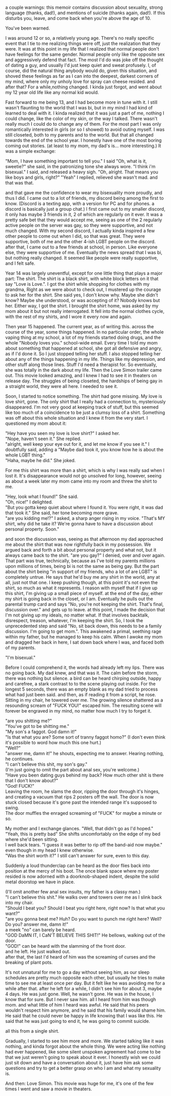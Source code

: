 a couple warnings: this memoir contains discussion about sexuality, strong language (thanks, dad!), and mentions of suicide (thanks again, dad!). If this disturbs you, leave, and come back when you're above the age of 10. 

You've been warned.

I was around 12 or so, a relatively young age. There's no really specific event that I tie to me realizing things were off, just the realization that they were. It was at this point in my life that I realized that normal people don't have feelings for the same gender. Normal people only like the opposite sex and aggressively defend that fact. The most I'd do was joke off the thought of dating a guy, and usually I'd just keep quiet and sweat profusely. I, of course, did the natural thing anybody would do, given this situation, and shoved these feelings as far as I can into the deepest, darkest corners of my mind, where only my unholy love for spray can cheese resided. and after that? For a while,nothing changed. I kinda just forgot, and went about my 12 year old life like any normal kid would. 

Fast forward to me being 13, and I had become more in tune with it. I still wasn't flaunting to the world that I was bi, but in my mind I had kind of learned to deal with it. I kinda realized that it was just a part of me, nothing I could change, like the color of my skin, or the way I talked. There wasn't really much I could do to change any of them. For the most part I was only romantically interested in girls (or so I showed) to avoid outing myself. I was still closeted, both to my parents and to the world. But that all changed towards the end of the school year. I honestly have one of the most boring coming out stories. (at least to my mom, my dad's is... more interesting.) It was a simple exchange: 

"Mom, I have something important to tell you." I said 
"Oh, what is it, sweetie?" she said, in the patronizing tone she always wore. 
"I think i'm bisexual." I said, and released a heavy sigh. 
"Oh, alright. That means you like boys and girls, right?" 
"Yeah" I replied, relieved she wasn't mad. and that was that. 

and that gave me the confidence to wear my bisexuality more proudly, and thus I did. I came out to a lot of friends, my discord being among the first to know. (Discord is a texting app, with a version for PC and for phones. a discord is basically just a group chat.) I first came out to my smaller discord, it only has maybe 3 friends in it, 2 of which are regularly on it ever. It was a pretty safe bet that they would accept me, seeing as one of the 2 regularly active people on the server was gay, so they were supportive, and not much changed. With my second discord, I actually kinda inspired a few other people to come out when I did, so that was great. They were supportive, both of me and the other 4-ish LGBT people on the discord. after that, I came out to a few friends at school, in person. Like everyone else, they were supportive of me. Eventually the news spread that I was bi, but nothing really changed. It seemed like people were really supportive, and I felt safe. 

Year 14 was largely uneventful, except for one little thing that plays a major part: The shirt. The shirt is a black shirt, with white block letters on it that say "Love is Love.". I got the shirt while shopping for clothes with my grandma, Right as we were about to check out, I mustered up the courage to ask her for the shirt. She said yes, I don't know why. Maybe she didn't know? Maybe she understood, or was accepting of it? Nobody knows but her. Either way, I got the shirt. I brought the shirt home, was asked by my mom about it but not really interrogated. It fell into the normal clothes cycle, with the rest of my shirts, and I wore it every now and again. 

Then year 15 happened. The current year, as of writing this. across the course of the year, some things happened. In no particular order, the whole vaping thing at my school, a lot of my friends started doing drugs, and the whole "Nobody loves you." school-wide email. Every time I told my mom about something that happened at school, she got all defensive and angry, as if I'd done it. So I just stopped telling her stuff. I also stopped telling her about any of the things happening in my life. Things like my depression, and other stuff along those lines. Stuff I'd need a therapist for. So eventually, she was totally in the dark about my life. Then the Love Simon trailer came out. This movie looked amazing, and I knew I had to see it in theaters on release day. The struggles of being closeted, the hardships of being gay in a straight world, they were all here. I needed to see it. <!-- The same thing with my dad, he knew absolutely nothing about my life. In retrospect, this likely only compounded the issues in the long term, but it fixed a lot of the ones in the short term, so I kept it up. I kept hiding in my room, working away, doing my thing. This was likely a VERY bad idea on my part, seeing as my parents had really no information on my life to go off of. I'd kept interaction to a minimum with them. all they knew about me was that I got home from school (with barely passing grades), went into my room, and was on my computer until about midnight. That was really it.-->

<!-- Maybe remove the end of the above paragraph? Not sure how much it adds to the story and it's kinda bad. -->

Soon, I started to notice something. The shirt had gone missing. My love is love shirt, gone. The only shirt that I really had a connection to, mysteriously disappeared. I'm not very good at keeping track of stuff, but this seemed like too much of a coincidence to be just a clumsy loss of a shirt. Something was off about this whole situation and I knew it from the very start. I questioned my mom about it:

"Hey have you seen my love is love shirt?" I asked her.  
"Nope, haven't seen it." She replied.  
"alright, well keep your eye out for it, and let me know if you see it." I doubtfully said, adding a "Maybe dad took it, you know how he is about the whole LGBT thing."   
"Haha, maybe he did." She joked.  

For me this shirt was more than a shirt, which is why I was really sad when I lost it. It's disappearance would not go unsolved for long, however, seeing as about a week later my mom came into my room and threw the shirt to me.

"Hey, look what I found!" She said.  
"Oh, nice!" I delighted.  
"But you gotta keep quiet about where I found it. You were right, it was dad that took it." She said, her tone becoming more grave.  
"are you kidding me!?" I asked, a sharp anger rising in my voice. "That's MY shirt, why did he take it? We're gonna have to have a discussion about personal property. Soon."  

and soon the discussion was, seeing as that afternoon my dad approached me about the shirt that was now rightfully back in my possession. We argued back and forth a bit about personal property and what not, but it always came back to the shirt. "are you gay?" I denied, over and over again. That part was true, technically, because as I've told my parents millions upon millions of times, being bi is not the same as being gay. But the part about the shirt being "in support of my friends, who a lot of are LGBT" is completely untrue. He says that he'd buy me any shirt in the world, any at all, just not that one. I keep pushing though, at this point it's not even the shirt, so much as what it represents. I reason with myself that if I give up this shirt, I'm giving up a small piece of myself. at the end of the day, either my shirt is going back in the closet, or I am. Eventually he pulls out the parental trump card and says "No, you're not keeping the shirt. That's final, discussion over." and gets up to leave. at this point, I made the decision that I'm not giving up my ideals, no matter what. If that involves backtalk, disrespect, treason, whatever, I'm keeping the shirt. So, I took the unprecedented step and said "No, sit back down, this needs to be a family discussion. I'm going to get mom.". This awakened a primal, seething rage within my father, but he managed to keep his calm. When I awoke my mom and dragged her back in here, I sat down back where I was, and faced both of my parents. 

"I'm bisexual."

Before I could comprehend it, the words had already left my lips. There was no going back. My dad knew, and that was it. The calm before the storm, there was nothing but silence. a bird can be heard chirping outside, happy and carefree, a stark contrast to to the scene playing out inside. For the longest 5 seconds, there was an empty blank as my dad tried to process what had just been said. and then, as if reading it from a script, he rose. Sitting in my chair, he towered over me. The growing silence shattered as a resounding scream of "FUCK YOU!" escaped him. The resulting scene will forever be engraved in my mind, no matter how much I try to forget it. 

"are you shitting me?"  
"You've got to be shitting me."  
"My son's a faggot. God damn it!"  
"Is that what you are? Some sort of tranny faggot homo?" (I don't even think it's possible to word how much this one hurt.)  
"Well?"  
"answer me, damn it!" he shouts, expecting me to answer. Hearing nothing, he continues.  
"I can't believe this shit, my son's gay."  
(I'm just going to omit the part about anal sex, you're welcome.)  
"Have you been dating guys behind my back? How much other shit is there that I don't know about?"   
"God! FUCK!"  
Leaving the room, he slams the door, ripping the door through it's hinges, and creating a vacuum that rips 2 posters off the wall. The door is now stuck closed because it's gone past the intended range it's supposed to swing.  
The door muffles the enraged screaming of "FUCK" for maybe a minute or so.  

My mother and I exchange glances. "Well, that didn't go as I'd hoped."  
"Yeah, this is pretty bad" She shifts uncomfortably on the edge of my bed where she'd been sitting.  
I well back tears. "I guess it was better to rip off the band-aid now maybe." even though in my head I knew otherwise.  
"Was the shirt worth it?" I still can't answer for sure, even to this day.  

Suddenly a loud thunderclap can be heard as the door flies back into position at the mercy of his boot. The once blank space where my poster resided is now adorned with a doorknob-shaped indent, despite the solid metal doorstop we have in place.  

(I'll omit another few anal sex insults, my father is a classy man.)  
"I can't believe this shit." He walks over and towers over me as I slink back into my chair.  
"Should I beat you? Should I beat you right here, right now? Is that what you want?"  
"are you gonna beat me? Huh? Do you want to punch me right here? Well? Do you? answer me, damn it!"  
a meek "no" can barely be heard.  
"GOD DaMN IT, I CaN'T BELIEVE THIS SHIT!" He bellows, walking out of the door.  
"GOD!" can be heard with the slamming of the front door.  
and he left. He just walked out.   
after that, the last I'd heard of him was the screaming of curses and the breaking of plant pots.  

It's not unnatural for me to go a day without seeing him, as our sleep schedules are pretty much opposite each other, but usually he tries to make time to see me at least once per day. But it felt like he was avoiding me for a while after that. after he left for a while, I didn't see him for about 3, maybe 4 days. He was just gone. Well, he wasn't gone. He was in the house, I know that for sure. But I never saw him. all I heard from him was though mom. and what little of him I heard was awful. He said that his peers wouldn't respect him anymore, and he said that his family would shame him. He said that he could never be happy in life knowing that I was like this. He said that he was just going to end it, he was going to commit suicide. 

all this from a single shirt. 

Gradually, I started to see him more and more. We started talking like it was nothing, and kinda forgot about the whole thing. We were acting like nothing had ever happened, like some silent unspoken agreement had come to be that we just weren't going to speak about it ever. I honestly wish we could just sit down and have a conversation about it, just have him ask some questions and try to get a better grasp on who I am and what my sexuality is. 

<!-- Some time passes without anything eventful happening, until I go out with some friends. These are friends from the second discord, the one that I've become a lot more active in as of late. We all go out for someone's birthday together, to go get some food and maybe watch a movie or 2 at someone's house. I realized that I had the shirt in my bag (for safekeeping) and so out of rebellion I decide to wear it. We go out to eat and stuff and on the trip back home it got cold so I put on a hoodie, and promptly wend to sleep when I got home, still wearing the hoodie, and the shirt underneath. When I wake up, I go to the computer, and get some stuff done as usual, but it gets a little hot in my room (the 2 computers don't really help) so I take off the hoodie. at the time, I didn't know that I was wearing the shirt. Dad comes in for no reason like he always does, and sees me wearing the shirt, yet makes no mention of it. Next thing I know, mom's in tears and I have to walk over to the shop to apologize. I justified it by saying that earlier in the night I had spilled something on my other shirt and forgot to change back, which was not true but whatever, I've always thought that it's better to lie than to kill off your relationship with your parents over a shirt. 

removed: this paragraph is crap and I hate it. adds nothing and only serves to undo the character development i'd done thus far.-->

And then: Love Simon. This movie was huge for me, it's one of the few times I went and saw a movie in theaters.
